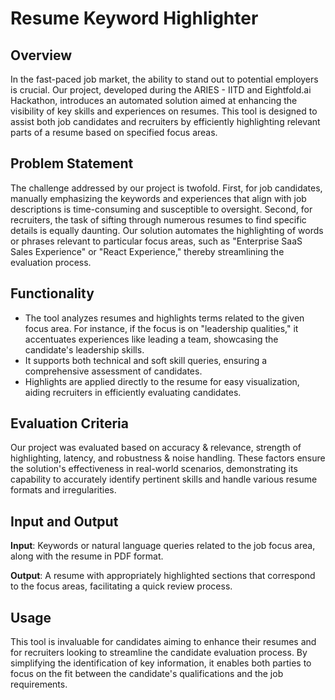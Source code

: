 # Resume Keyword Highlighter

## Overview
In the fast-paced job market, the ability to stand out to potential employers is crucial. Our project, developed during the ARIES - IITD and Eightfold.ai Hackathon, introduces an automated solution aimed at enhancing the visibility of key skills and experiences on resumes. This tool is designed to assist both job candidates and recruiters by efficiently highlighting relevant parts of a resume based on specified focus areas.

## Problem Statement
The challenge addressed by our project is twofold. First, for job candidates, manually emphasizing the keywords and experiences that align with job descriptions is time-consuming and susceptible to oversight. Second, for recruiters, the task of sifting through numerous resumes to find specific details is equally daunting. Our solution automates the highlighting of words or phrases relevant to particular focus areas, such as "Enterprise SaaS Sales Experience" or "React Experience," thereby streamlining the evaluation process.

## Functionality
- The tool analyzes resumes and highlights terms related to the given focus area. For instance, if the focus is on "leadership qualities," it accentuates experiences like leading a team, showcasing the candidate's leadership skills.
- It supports both technical and soft skill queries, ensuring a comprehensive assessment of candidates.
- Highlights are applied directly to the resume for easy visualization, aiding recruiters in efficiently evaluating candidates.

## Evaluation Criteria
Our project was evaluated based on accuracy & relevance, strength of highlighting, latency, and robustness & noise handling. These factors ensure the solution's effectiveness in real-world scenarios, demonstrating its capability to accurately identify pertinent skills and handle various resume formats and irregularities.

## Input and Output
**Input**: Keywords or natural language queries related to the job focus area, along with the resume in PDF format.

**Output**: A resume with appropriately highlighted sections that correspond to the focus areas, facilitating a quick review process.

## Usage
This tool is invaluable for candidates aiming to enhance their resumes and for recruiters looking to streamline the candidate evaluation process. By simplifying the identification of key information, it enables both parties to focus on the fit between the candidate's qualifications and the job requirements.
